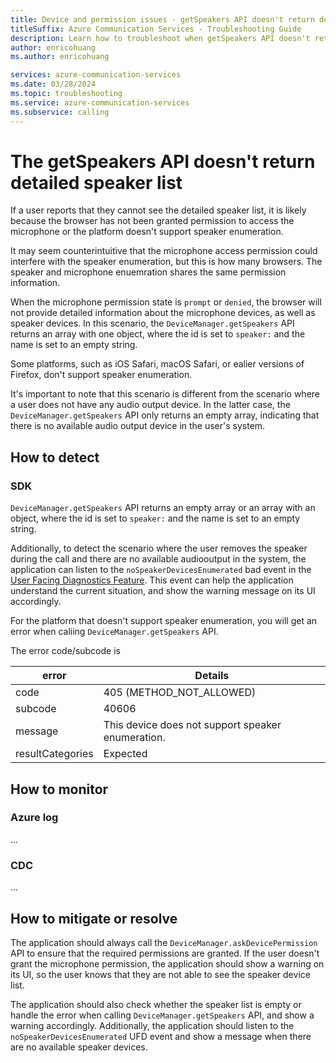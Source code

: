 ```yaml
---
title: Device and permission issues - getSpeakers API doesn't return detailed speaker list
titleSuffix: Azure Communication Services - Troubleshooting Guide
description: Learn how to troubleshoot when getSpeakers API doesn't return detailed speaker list
author: enricohuang
ms.author: enricohuang

services: azure-communication-services
ms.date: 03/28/2024
ms.topic: troubleshooting
ms.service: azure-communication-services
ms.subservice: calling
---
```


# The getSpeakers API doesn't return detailed speaker list
If a user reports that they cannot see the detailed speaker list, it is likely because the browser has not been granted permission to access the microphone or the platform doesn't support speaker enumeration.

It may seem counterintuitive that the microphone access permission could interfere with the speaker enumeration, but this is how many browsers. The speaker and microphone enuemration shares the same permission information.

When the microphone permission state is `prompt` or `denied`, the browser will not provide detailed information about the microphone devices, as well as speaker devices.
In this scenario, the `DeviceManager.getSpeakers` API returns an array with one object, where the id is set to `speaker:` and the name is set to an empty string.

Some platforms, such as iOS Safari, macOS Safari, or ealier versions of Firefox, don't support speaker enumeration.

It's important to note that this scenario is different from the scenario where a user does not have any audio output device. In the latter case, the `DeviceManager.getSpeakers` API only returns an empty array, indicating that there is no available audio output device in the user's system.

## How to detect
### SDK
`DeviceManager.getSpeakers` API returns an empty array or an array with an object, where  the id is set to `speaker:` and the name is set to an empty string.

Additionally, to detect the scenario where the user removes the speaker during the call and there are no available audiooutput in the system, the application can listen to the `noSpeakerDevicesEnumerated` bad event in the [User Facing Diagnostics Feature](../../../concepts/voice-video-calling/user-facing-diagnostics.md). This event can help the application understand the current situation, and show the warning message on its UI accordingly.

For the platform that doesn't support speaker enumeration, you will get an error when caliing `DeviceManager.getSpeakers` API.

The error code/subcode is

| error            | Details                                               |
|------------------|-------------------------------------------------------|
| code             | 405 (METHOD\_NOT\_ALLOWED)                            |
| subcode          | 40606                                                 |
| message          | This device does not support speaker enumeration.     |
| resultCategories | Expected                                              |

## How to monitor
### Azure log
...
### CDC
...

## How to mitigate or resolve
The application should always call the `DeviceManager.askDevicePermission` API to ensure that the required permissions are granted. If the user doesn't grant the microphone permission, the application should show a warning on its UI, so the user knows that they are not able to see the speaker device list.

The application should also check whether the speaker list is empty or handle the error when calling `DeviceManager.getSpeakers` API, and show a warning accordingly. Additionally, the application should listen to the `noSpeakerDevicesEnumerated` UFD event and show a message when there are no available speaker devices.
